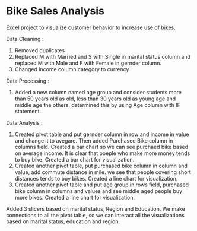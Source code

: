 # Bike Sales Analysis
Excel project to visualize customer behavior to increase use of bikes.

Data Cleaning :

1. Removed duplicates
2. Replaced M with Married and S with Single in marital status column and replaced M with Male and F with Female in gernder column.
3. Changed income column category to currency

Data Processing :

1. Added a new column named age group and consider students more than 50 years old as old, less than 30 years old as young age and middle age
the others. determined this by using Age column with IF statement.

Data Analysis : 

1. Created pivot table and put gernder column in row and income in value and change it to avegare. Then added Purchased Bike column in
columns field. Created a bar chart so we can see purchaed bike based on average income. It is clear that poeple who make more money
tends to buy bike. Created a bar chart for visualization.
2. Created another pivot table, put purchased bike column in column and value, add commute distance in mile. we see that people
covering short distances tends to buy bikes. Created a line chart for visualization.
3. Created another pivot table and put age group in rows field, purchased bike column in columns and values and see middle aged people buy
more bikes. Created a line chart for visualization.

Added 3 slicers based on marital status, Region and Education. We make connections to all the pivot table, so we 
can interact all the visualizations based on marital status, education and region.

